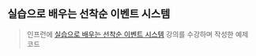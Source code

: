 ## 실습으로 배우는 선착순 이벤트 시스템
> 인프런에 [실습으로 배우는 선착순 이벤트 시스템](https://www.inflearn.com/course/%EC%84%A0%EC%B0%A9%EC%88%9C-%EC%9D%B4%EB%B2%A4%ED%8A%B8-%EC%8B%9C%EC%8A%A4%ED%85%9C-%EC%8B%A4%EC%8A%B5/dashboard) 강의를 수강하며 작성한 예제 코드
 
